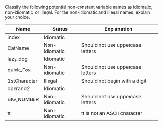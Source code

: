 Classify the following potential non-constant variable names as idiomatic, non-idiomatic, or illegal. For the non-idiomatic and illegal names, explain your choice.

| Name           | Status         | Explanation                                   |
|----------------|----------------|-----------------------------------------------|
| index          | Idiomatic      |                                               |
| CatName        | Non-idiomatic  | Should not use uppercase letters              |
| lazy_dog       | Idiomatic      |                                               |
| quick_Fox      | Non-idiomatic  | Should not use uppercase letters              |
| 1stCharacter   | Illegal        | Should not begin with a digit                 |
| operand2       | Idiomatic      |                                               |
| BIG_NUMBER     | Non-idiomatic  | Should not use uppercase letters              |
| π              | Non-idiomatic  | π is not an ASCII character                   |